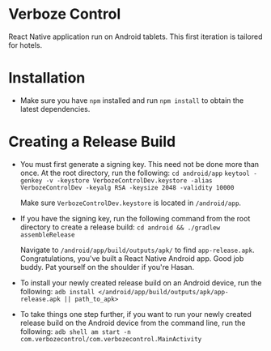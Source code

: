 # Verboze Control

React Native application run on Android tablets.
This first iteration is tailored for hotels.

# Installation
- Make sure you have `npm` installed and run `npm install` to obtain the latest dependencies.

# Creating a Release Build
- You must first generate a signing key. This need not be done more than once.
  At the root directory, run the following:
  `cd android/app`
  `keytool -genkey -v -keystore VerbozeControlDev.keystore -alias VerbozeControlDev -keyalg RSA -keysize 2048 -validity 10000`

  Make sure `VerbozeControlDev.keystore` is located in `/android/app`.

- If you have the signing key, run the following command from the root directory to create a release build:
  `cd android && ./gradlew assembleRelease`

  Navigate to `/android/app/build/outputs/apk/` to find `app-release.apk`. Congratulations, you've built a React Native Android app. Good job buddy. Pat yourself on the shoulder if you're Hasan.

- To install your newly created release build on an Android device, run the following:
  `adb install </android/app/build/outputs/apk/app-release.apk || path_to_apk>`

- To take things one step further, if you want to run your newly created release build on the Android device from the command line, run the following:
  `adb shell am start -n com.verbozecontrol/com.verbozecontrol.MainActivity`
